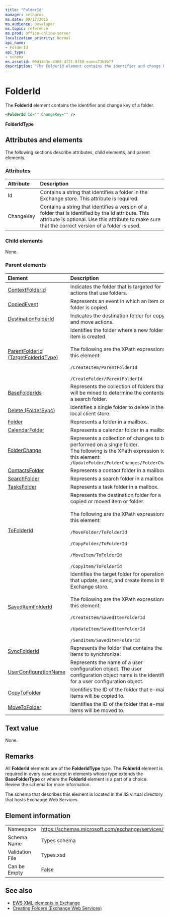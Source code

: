 ```yaml
---
title: "FolderId"
manager: sethgros
ms.date: 09/17/2015
ms.audience: Developer
ms.topic: reference
ms.prod: office-online-server
localization_priority: Normal
api_name:
- FolderId
api_type:
- schema
ms.assetid: 00d14e3e-4365-4f21-8f88-eaeea73b9bf7
description: "The FolderId element contains the identifier and change key of a folder."
---
```


# FolderId

The **FolderId** element contains the identifier and change key of a folder. 
  
```XML
<FolderId Id="" ChangeKey="" />
```

 **FolderIdType**
## Attributes and elements

The following sections describe attributes, child elements, and parent elements.
  
### Attributes

|**Attribute**|**Description**|
|:-----|:-----|
|Id  <br/> |Contains a string that identifies a folder in the Exchange store. This attribute is required.  <br/> |
|ChangeKey  <br/> |Contains a string that identifies a version of a folder that is identified by the Id attribute. This attribute is optional. Use this attribute to make sure that the correct version of a folder is used.  <br/> |
   
### Child elements

None.
  
### Parent elements

|**Element**|**Description**|
|:-----|:-----|
|[ContextFolderId](contextfolderid.md) <br/> |Indicates the folder that is targeted for actions that use folders.  <br/> |
|[CopiedEvent](copiedevent.md) <br/> |Represents an event in which an item or folder is copied.  <br/> |
|[DestinationFolderId](destinationfolderid.md) <br/> |Indicates the destination folder for copy and move actions.  <br/> |
|[ParentFolderId (TargetFolderIdType)](parentfolderid-targetfolderidtype.md) <br/> | Identifies the folder where a new folder or item is created.  <br/><br/>  The following are the XPath expressions to this element:<br/>  <br/> `/CreateItem/ParentFolderId` <br/><br/>  `/CreateFolder/ParentFolderId` <br/> |
|[BaseFolderIds](basefolderids.md) <br/> |Represents the collection of folders that will be mined to determine the contents of a search folder.  <br/> |
|[Delete (FolderSync)](delete-foldersync.md) <br/> |Identifies a single folder to delete in the local client store.  <br/> |
|[Folder](folder.md) <br/> |Represents a folder in a mailbox.  <br/> |
|[CalendarFolder](calendarfolder.md) <br/> |Represents a calendar folder in a mailbox.  <br/> |
|[FolderChange](folderchange.md) <br/> |Represents a collection of changes to be performed on a single folder.  <br/> The following is the XPath expression to this element:  `/UpdateFolder/FolderChanges/FolderChange` <br/> |
|[ContactsFolder](contactsfolder.md) <br/> |Represents a contact folder in a mailbox.  <br/> |
|[SearchFolder](searchfolder.md) <br/> |Represents a search folder in a mailbox.  <br/> |
|[TasksFolder](tasksfolder.md) <br/> |Represents a task folder in a mailbox.  <br/> |
|[ToFolderId](tofolderid.md) <br/> | Represents the destination folder for a copied or moved item or folder. <br/> <br/>  The following are the XPath expressions to this element: <br/> <br/>  `/MoveFolder/ToFolderId` <br/> <br/> `/CopyFolder/ToFolderId` <br/> <br/> `/MoveItem/ToFolderId`<br/> <br/>  `/CopyItem/ToFolderId` <br/> |
|[SavedItemFolderId](saveditemfolderid.md) <br/> | Identifies the target folder for operations that update, send, and create items in the Exchange store.  <br/><br/>  The following are the XPath expressions to this element: <br/> <br/>  `/CreateItem/SavedItemFolderId` <br/><br/>  `/UpdateItem/SavedItemFolderId` <br/><br/>  `/SendItem/SavedItemFolderId` <br/> |
|[SyncFolderId](syncfolderid.md) <br/> |Represents the folder that contains the items to synchronize.  <br/> |
|[UserConfigurationName](userconfigurationname.md) <br/> |Represents the name of a user configuration object. The user configuration object name is the identifier for a user configuration object.  <br/> |
|[CopyToFolder](copytofolder.md) <br/> |Identifies the ID of the folder that e-mail items will be copied to.  <br/> |
|[MoveToFolder](movetofolder.md) <br/> |Identifies the ID of the folder that e-mail items will be moved to.  <br/> |
   
## Text value

None.
  
## Remarks

All **FolderId** elements are of the **FolderIdType** type. The **FolderId** element is required in every case except in elements whose type extends the **BaseFolderType** or where the **FolderId** element is a part of a choice. Review the schema for more information. 
  
The schema that describes this element is located in the IIS virtual directory that hosts Exchange Web Services.
  
## Element information

|||
|:-----|:-----|
|Namespace  <br/> |https://schemas.microsoft.com/exchange/services/2006/types  <br/> |
|Schema Name  <br/> |Types schema  <br/> |
|Validation File  <br/> |Types.xsd  <br/> |
|Can be Empty  <br/> |False  <br/> |
   
## See also

- [EWS XML elements in Exchange](ews-xml-elements-in-exchange.md)
- [Creating Folders (Exchange Web Services)](http://msdn.microsoft.com/library/3b15b0ec-8691-45ed-9a24-a91ff732d6cf%28Office.15%29.aspx)

